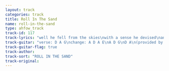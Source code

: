 ```yaml
---
layout: track
categories: track
title: Roll In The Sand
name: roll-in-the-sand
type: ahfow_track
track-id: 117
track-lyrics: "well he fell from the skies\nwith a sense he devised\nand he dropped out of school\nwith his evil sunglasses\n\nand the desert he crossed\nwas a picture to see\nroll in the sand\nhe had it all in his hand\n\n(chorus)\nyou're gonna live forever\nwe can see you roll in the sand\n\nhe was a bungling thief\nturning fiction to fact\nand back at the hill\nthey want him to act\n\n(chorus)"
track-guitar: "verse: D A G\nchange: A D A E\nA D G\nD A\n(provided by brad)"
track-guitar-flag: true
track-author: 
track-sort: "ROLL IN THE SAND"
track-original: 
---
```

